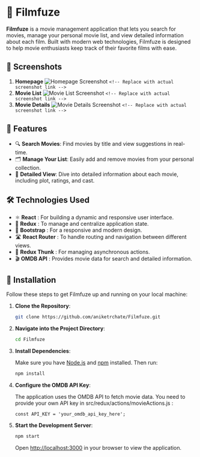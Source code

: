# 🎥 Filmfuze

**Filmfuze** is a movie management application that lets you search for movies, manage your personal movie list, and view detailed information about each film. Built with modern web technologies, Filmfuze is designed to help movie enthusiasts keep track of their favorite films with ease.

## 📸 Screenshots

1. **Homepage**
   ![Homepage Screenshot]() `<!-- Replace with actual screenshot link -->`
2. **Movie List**
   ![Movie List Screenshot]() `<!-- Replace with actual screenshot link -->`
3. **Movie Details**
   ![Movie Details Screenshot]() `<!-- Replace with actual screenshot link -->`

## 🌟 Features

- 🔍 **Search Movies**: Find movies by title and view suggestions in real-time.
- 🗂️ **Manage Your List**: Easily add and remove movies from your personal collection.
- 📜 **Detailed View**: Dive into detailed information about each movie, including plot, ratings, and cast.

## 🛠️ Technologies Used

- ⚛️ **React** : For building a dynamic and responsive user interface.
- 🔄 **Redux** : To manage and centralize application state.
- 💅 **Bootstrap** : For a responsive and modern design.
- 🛣️ **React Router** : To handle routing and navigation between different views.
- 🔧 **Redux Thunk** : For managing asynchronous actions.
- 🎬 **OMDB API** : Provides movie data for search and detailed information.

## 🚀 Installation

Follow these steps to get Filmfuze up and running on your local machine:

1. **Clone the Repository**:

   ```sh
   git clone https://github.com/aniketrchate/Filmfuze.git
   ```
2. **Navigate into the Project Directory**:

   ```sh
   cd Filmfuze
   ```
3. **Install Dependencies**:

   Make sure you have [Node.js](https://nodejs.org/) and [npm](https://www.npmjs.com/) installed. Then run:

   ```sh
   npm install
   ```
4. **Configure the OMDB API Key**:

   The application uses the OMDB API to fetch movie data. You need to provide your own API key in src/redux/actions/movieActions.js :

   ```plaintext
   const API_KEY = 'your_omdb_api_key_here';
   ```
5. **Start the Development Server**:

   ```sh
   npm start
   ```

   Open [http://localhost:3000](http://localhost:3000) in your browser to view the application.
